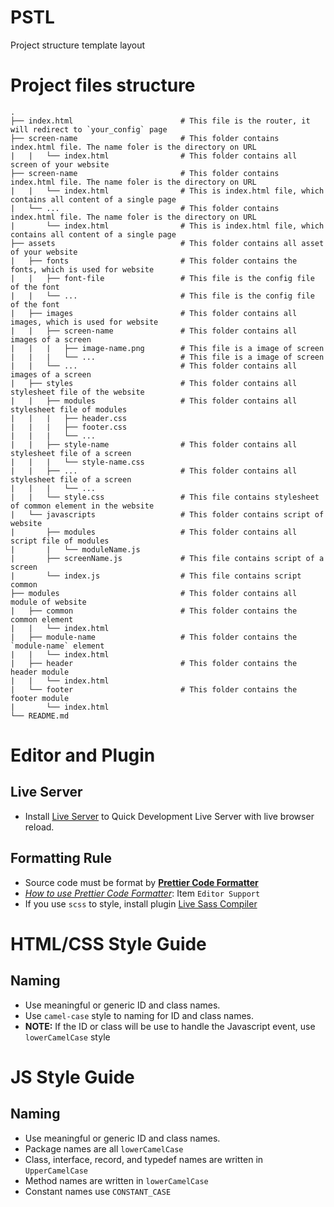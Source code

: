 # PSTL
Project structure template layout

# Project files structure
    .
    ├── index.html                        # This file is the router, it will redirect to `your_config` page
    ├── screen-name                       # This folder contains index.html file. The name foler is the directory on URL
    |   |   └── index.html                # This folder contains all screen of your website
    ├── screen-name                       # This folder contains index.html file. The name foler is the directory on URL
    |   |   └── index.html                # This is index.html file, which contains all content of a single page 
    |   └── ...                           # This folder contains index.html file. The name foler is the directory on URL
    |       └── index.html                # This is index.html file, which contains all content of a single page
    ├── assets                            # This folder contains all asset of your website
    |   ├── fonts                         # This folder contains the fonts, which is used for website
    |   |   ├── font-file                 # This file is the config file of the font
    |   |   └── ...                       # This file is the config file of the font
    |   ├── images                        # This folder contains all images, which is used for website
    |   |   ├── screen-name               # This folder contains all images of a screen
    |   |   |   ├── image-name.png        # This file is a image of screen
    |   |   |   └── ...                   # This file is a image of screen
    |   |   └── ...                       # This folder contains all images of a screen
    |   ├── styles                        # This folder contains all stylesheet file of the website
    |   |   ├── modules                   # This folder contains all stylesheet file of modules
    |   |   |   ├── header.css
    |   |   |   ├── footer.css
    |   |   |   └── ...
    |   |   ├── style-name                # This folder contains all stylesheet file of a screen
    |   |   |   └── style-name.css
    |   |   ├── ...                       # This folder contains all stylesheet file of a screen
    |   |   |   └── ...
    |   |   └── style.css                 # This file contains stylesheet of common element in the website
    |   └── javascripts                   # This folder contains script of website
    |       ├── modules                   # This folder contains all script file of modules
    |       |   └── moduleName.js
    |       ├── screenName.js             # This file contains script of a screen
    |       └── index.js                  # This file contains script common
    ├── modules                           # This folder contains all module of website
    |   ├── common                        # This folder contains the common element
    |   |   └── index.html
    |   ├── module-name                   # This folder contains the `module-name` element
    |   |   └── index.html
    |   ├── header                        # This folder contains the header module
    |   |   └── index.html
    |   └── footer                        # This folder contains the footer module
    |       └── index.html
    └── README.md

# Editor and Plugin

## Live Server
* Install [Live Server](https://marketplace.visualstudio.com/items?itemName=ritwickdey.LiveServer) to Quick Development Live Server with live browser reload.

## Formatting Rule
* Source code must be format by **[Prettier Code Formatter](https://prettier.io/)**
* [_How to use Prettier Code Formatter_](https://prettier.io/): Item `Editor Support`
* If you use `scss` to style, install plugin [Live Sass Compiler](https://marketplace.visualstudio.com/items?itemName=ritwickdey.live-sass)
# HTML/CSS Style Guide
## Naming
* Use meaningful or generic ID and class names.
* Use `camel-case` style to naming for ID and class names.
* **NOTE:** If the ID or class will be use to handle the Javascript event, use `lowerCamelCase` style

# JS Style Guide
## Naming
* Use meaningful or generic ID and class names.
* Package names are all `lowerCamelCase`
* Class, interface, record, and typedef names are written in `UpperCamelCase`
* Method names are written in `lowerCamelCase`
* Constant names use `CONSTANT_CASE`
